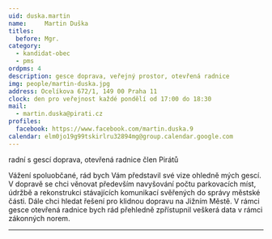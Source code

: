 ```yaml
---
uid: duska.martin
name:     Martin Duška
titles:
  before: Mgr.
category:
  - kandidat-obec
  - pms  
ordpms: 4
description: gesce doprava, veřejný prostor, otevřená radnice
img: people/martin-duska.jpg
address: Ocelíkova 672/1, 149 00 Praha 11
clock: den pro veřejnost každé pondělí od 17:00 do 18:30
mail:
  - martin.duska@pirati.cz
profiles:
  facebook: https://www.facebook.com/martin.duska.9
calendar: elm0jo19g99tskirlru32894mg@group.calendar.google.com
---
```


radní s gescí doprava, otevřená radnice
člen Pirátů

Vážení spoluobčané, rád bych Vám představil své vize ohledně mých gescí. V dopravě se chci věnovat především navyšování počtu parkovacích míst, údržbě a rekonstrukci stávajících komunikací svěřených do správy městské části. Dále chci hledat řešení pro klidnou dopravu na Jižním Městě. V rámci gesce otevřená radnice bych rád přehledně zpřístupnil veškerá data v rámci zákonných norem.

---
